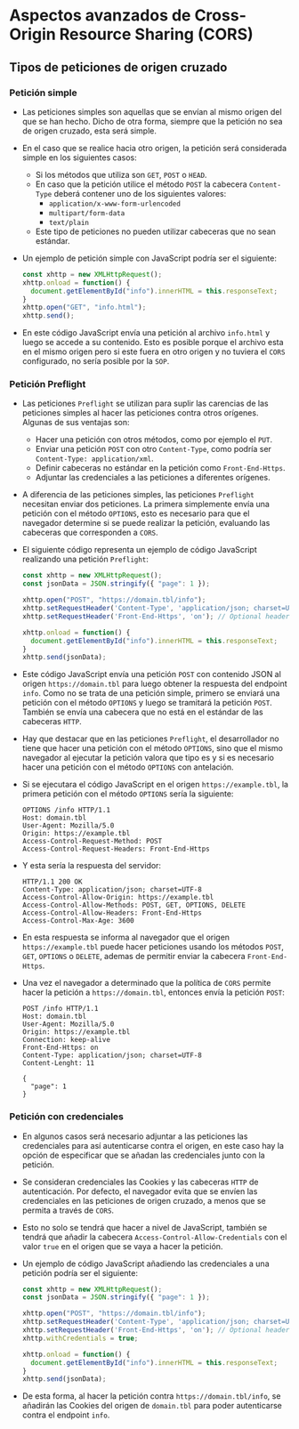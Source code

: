 # Aspectos avanzados de Cross-Origin Resource Sharing (CORS)

## Tipos de peticiones de origen cruzado

### Petición simple

* Las peticiones simples son aquellas que se envían al mismo origen del que se han hecho. Dicho de otra forma, siempre que la petición no sea de origen cruzado, esta será simple.
* En el caso que se realice hacia otro origen, la petición será considerada simple en los siguientes casos:
  * Si los métodos que utiliza son `GET`, `POST` o `HEAD`.
  * En caso que la petición utilice el método `POST` la cabecera `Content-Type` deberá contener uno de los siguientes valores:
    * `application/x-www-form-urlencoded`
    * `multipart/form-data`
    * `text/plain`
  * Este tipo de peticiones no pueden utilizar cabeceras que no sean estándar.
* Un ejemplo de petición simple con JavaScript podría ser el siguiente:

  ```javascript
  const xhttp = new XMLHttpRequest();
  xhttp.onload = function() {
    document.getElementById("info").innerHTML = this.responseText;
  }
  xhttp.open("GET", "info.html");
  xhttp.send();
  ```

* En este código JavaScript envía una petición al archivo `info.html` y luego se accede a su contenido. Esto es posible porque el archivo esta en el mismo origen pero si este fuera en otro origen y no tuviera el `CORS` configurado, no sería posible por la `SOP`.

### Petición Preflight

* Las peticiones `Preflight` se utilizan para suplir las carencias de las peticiones simples al hacer las peticiones contra otros orígenes. Algunas de sus ventajas son:
  * Hacer una petición con otros métodos, como por ejemplo el `PUT`.
  * Enviar una petición `POST` con otro `Content-Type`, como podría ser `Content-Type: application/xml`.
  * Definir cabeceras no estándar en la petición como `Front-End-Https`.
  * Adjuntar las credenciales a las peticiones a diferentes orígenes.
* A diferencia de las peticiones simples, las peticiones `Preflight` necesitan enviar dos peticiones. La primera simplemente envía una petición con el método `OPTIONS`, esto es necesario para que el navegador determine si se puede realizar la petición, evaluando las cabeceras que corresponden a `CORS`.
* El siguiente código representa un ejemplo de código JavaScript realizando una petición `Preflight`:

  ```javascript
  const xhttp = new XMLHttpRequest();
  const jsonData = JSON.stringify({ "page": 1 });

  xhttp.open("POST", "https://domain.tbl/info");
  xhttp.setRequestHeader('Content-Type', 'application/json; charset=UTF-8');
  xhttp.setRequestHeader('Front-End-Https', 'on'); // Optional header

  xhttp.onload = function() {
    document.getElementById("info").innerHTML = this.responseText;
  }
  xhttp.send(jsonData);
  ```

* Este código JavaScript envía una petición `POST` con contenido JSON al origen `https://domain.tbl` para luego obtener la respuesta del endpoint `info`. Como no se trata de una petición simple, primero se enviará una petición con el método `OPTIONS` y luego se tramitará la petición `POST`. También se envía una cabecera que no está en el estándar de las cabeceras `HTTP`.
* Hay que destacar que en las peticiones `Preflight`, el desarrollador no tiene que hacer una petición con el método `OPTIONS`, sino que el mismo navegador al ejecutar la petición valora que tipo es y si es necesario hacer una petición con el método `OPTIONS` con antelación.
* Si se ejecutara el código JavaScript en el origen `https://example.tbl`, la primera petición con el método `OPTIONS` sería la siguiente:

  ```
  OPTIONS /info HTTP/1.1
  Host: domain.tbl
  User-Agent: Mozilla/5.0
  Origin: https://example.tbl
  Access-Control-Request-Method: POST
  Access-Control-Request-Headers: Front-End-Https
  ```

* Y esta sería la respuesta del servidor:

  ```
  HTTP/1.1 200 OK
  Content-Type: application/json; charset=UTF-8
  Access-Control-Allow-Origin: https://example.tbl
  Access-Control-Allow-Methods: POST, GET, OPTIONS, DELETE
  Access-Control-Allow-Headers: Front-End-Https
  Access-Control-Max-Age: 3600
  ```

* En esta respuesta se informa al navegador que el origen `https://example.tbl` puede hacer peticiones usando los métodos `POST`, `GET`, `OPTIONS` o `DELETE`, ademas de permitir enviar la cabecera `Front-End-Https`.
* Una vez el navegador a determinado que la política de `CORS` permite hacer la petición a `https://domain.tbl`, entonces envía la petición `POST`:

  ```
  POST /info HTTP/1.1
  Host: domain.tbl
  User-Agent: Mozilla/5.0
  Origin: https://example.tbl
  Connection: keep-alive
  Front-End-Https: on
  Content-Type: application/json; charset=UTF-8
  Content-Lenght: 11
  
  { 
    "page": 1 
  }
  ```

### Petición con credenciales

* En algunos casos será necesario adjuntar a las peticiones las credenciales para así autenticarse contra el origen, en este caso hay la opción de especificar que se añadan las credenciales junto con la petición.
* Se consideran credenciales las Cookies y las cabeceras `HTTP` de autenticación. Por defecto, el navegador evita que se envíen las credenciales en las peticiones de origen cruzado, a menos que se permita a través de `CORS`.
* Esto no solo se tendrá que hacer a nivel de JavaScript, también se tendrá que añadir la cabecera `Access-Control-Allow-Credentials` con el valor `true` en el origen que se vaya a hacer la petición.
* Un ejemplo de código JavaScript añadiendo las credenciales a una petición podría ser el siguiente:

  ```javascript
  const xhttp = new XMLHttpRequest();
  const jsonData = JSON.stringify({ "page": 1 });

  xhttp.open("POST", "https://domain.tbl/info");
  xhttp.setRequestHeader('Content-Type', 'application/json; charset=UTF-8');
  xhttp.setRequestHeader('Front-End-Https', 'on'); // Optional header
  xhttp.withCredentials = true;

  xhttp.onload = function() {
    document.getElementById("info").innerHTML = this.responseText;
  }
  xhttp.send(jsonData);
  ```

* De esta forma, al hacer la petición contra `https://domain.tbl/info`, se  añadirán las Cookies del origen de `domain.tbl` para poder autenticarse contra el endpoint `info`.
